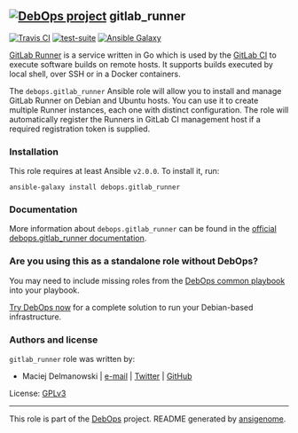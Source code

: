 ## [![DebOps project](http://debops.org/images/debops-small.png)](http://debops.org) gitlab_runner

<!-- This file was generated by Ansigenome. Do not edit this file directly but
     instead have a look at the files in the ./meta/ directory. -->

[![Travis CI](http://img.shields.io/travis/debops/ansible-gitlab_runner.svg?style=flat)](http://travis-ci.org/debops/ansible-gitlab_runner)
[![test-suite](http://img.shields.io/badge/test--suite-ansible--gitlab__runner-blue.svg?style=flat)](https://github.com/debops/test-suite/tree/master/ansible-gitlab_runner/)
[![Ansible Galaxy](http://img.shields.io/badge/galaxy-debops.gitlab_runner-660198.svg?style=flat)](https://galaxy.ansible.com/debops/gitlab_runner/)


[GitLab Runner](https://gitlab.com/gitlab-org/gitlab-ci-multi-runner) is
a service written in Go which is used by the [GitLab CI](https://about.gitlab.com/gitlab-ci/)
to execute software builds on remote hosts. It supports builds executed by
local shell, over SSH or in a Docker containers.

The `debops.gitlab_runner` Ansible role will allow you to install and manage
GitLab Runner on Debian and Ubuntu hosts. You can use it to create multiple
Runner instances, each one with distinct configuration. The role will
automatically register the Runners in GitLab CI management host if a required
registration token is supplied.

### Installation

This role requires at least Ansible `v2.0.0`. To install it, run:

```Shell
ansible-galaxy install debops.gitlab_runner
```

### Documentation

More information about `debops.gitlab_runner` can be found in the
[official debops.gitlab_runner documentation](http://docs.debops.org/en/latest/ansible/roles/ansible-gitlab_runner/docs/).



### Are you using this as a standalone role without DebOps?

You may need to include missing roles from the [DebOps common
playbook](https://github.com/debops/debops-playbooks/blob/master/playbooks/common.yml)
into your playbook.

[Try DebOps now](https://github.com/debops/debops) for a complete solution to run your Debian-based infrastructure.





### Authors and license

`gitlab_runner` role was written by:

- Maciej Delmanowski | [e-mail](mailto:drybjed@gmail.com) | [Twitter](https://twitter.com/drybjed) | [GitHub](https://github.com/drybjed)

License: [GPLv3](https://tldrlegal.com/license/gnu-general-public-license-v3-%28gpl-3%29)

***

This role is part of the [DebOps](http://debops.org/) project. README generated by [ansigenome](https://github.com/nickjj/ansigenome/).
